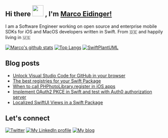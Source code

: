 ## Hi there <img src="https://media.giphy.com/media/hvRJCLFzcasrR4ia7z/giphy.gif" width="35px"> , I'm [Marco Eidinger!](https://eidinger.info/)

I am a Software Engineer working on open source and enterprise mobile SDKs for iOS and MacOS developers written in Swift. From 🇩🇪  and happily living in 🇺🇸

[![Marco's github stats](https://github-readme-stats.vercel.app/api?username=MarcoEidinger&count_private=false&show_icons=true&theme=radical)](https://github.com/anuraghazra/github-readme-stats)
[![Top Langs](https://github-readme-stats.vercel.app/api/top-langs/?username=MarcoEidinger&layout=compact&theme=radical)](https://github.com/anuraghazra/github-readme-stats)
[![SwiftPlantUML](https://github-readme-stats.vercel.app/api/pin/?username=MarcoEidinger&repo=SwiftPlantUML&theme=radical)](https://github.com/anuraghazra/github-readme-stats)

## Blog posts
<!-- BLOG-POST-LIST:START -->
- [Unlock Visual Studio Code for GitHub in your browser](https://blog.eidinger.info/unlock-visual-studio-code-for-github-in-your-browser)
- [The best registries for your Swift Package](https://blog.eidinger.info/the-best-registries-for-your-swift-package)
- [When to call PHPhotoLibrary.register in iOS apps](https://blog.eidinger.info/when-to-call-phphotolibraryregister-in-ios-apps)
- [Implement OAuth2 PKCE in Swift and test with Auth0 authorization server](https://blog.eidinger.info/implement-oauth2-pkce-in-swift-and-test-with-auth0-authorization-server)
- [Localized SwiftUI Views in a Swift Package](https://blog.eidinger.info/localized-swiftui-views-in-a-swift-package)
<!-- BLOG-POST-LIST:END -->

## Let's connect
[![Twitter](https://img.shields.io/badge/twitter-blue.svg?&style=for-the-badge&logo=twitter&logoColor=white)](http://twitter.com/MarcoEidinger)
[![My LinkedIn profile](https://img.shields.io/badge/linkedin-%230077B5.svg?&style=for-the-badge&logo=linkedin&logoColor=white)](https://www.linkedin.com/in/marco-eidinger-6098a512/)
[![My blog](https://img.shields.io/badge/Hashnode-%232962FF.svg?&style=for-the-badge&logo=hashnode&logoColor=white)](https://blog.eidinger.info)
